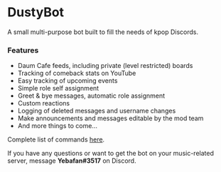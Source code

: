 # DustyBot

A small multi-purpose bot built to fill the needs of kpop Discords.

### Features
- Daum Cafe feeds, including private (level restricted) boards
- Tracking of comeback stats on YouTube
- Easy tracking of upcoming events
- Simple role self assignment
- Greet & bye messages, automatic role assignment
- Custom reactions
- Logging of deleted messages and username changes
- Make announcements and messages editable by the mod team
- And more things to come...

Complete list of commands [here](https://github.com/yebafan/DustyBot/wiki/Commands).

If you have any questions or want to get the bot on your music-related server, message **Yebafan#3517** on Discord.
